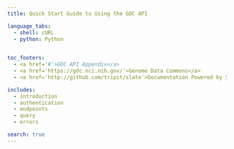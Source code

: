 ```yaml
---
title: Quick Start Guide to Using the GDC API

language_tabs:
  - shell: cURL
  - python: Python
  

toc_footers:
  - <a href='#'>GDC API Appendix</a>
  - <a href='https://gdc.nci.nih.gov/'>Genome Data Commons</a>
  - <a href='http://github.com/tripit/slate'>Documentation Powered by Slate</a>

includes:
  - introduction
  - authentication
  - endpoints
  - query
  - errors

search: true
---
```



